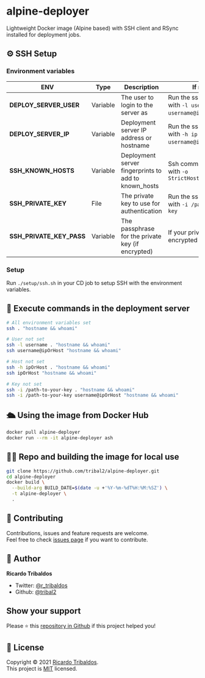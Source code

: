 # alpine-deployer
Lightweight Docker image (Alpine based) with SSH client and RSync installed for deployment jobs.

## ⚙️ SSH Setup

### Environment variables
| ENV                     | Type     | Description                                           | If not set                                                |
|-------------------------|----------|-------------------------------------------------------|-----------------------------------------------------------|
|**DEPLOY_SERVER_USER**   | Variable | The user to login to the server as                    | Run the ssh command with `-l username` (or `username@ip`) |
|**DEPLOY_SERVER_IP**     | Variable | Deployment server IP address or hostname              | Run the ssh command with `-h ip` (or `username@ip`)       |
|**SSH_KNOWN_HOSTS**      | Variable | Deployment server fingerprints to add to known_hosts  | Ssh commands will run with `-o StrictHostKeyChecking=no`  |
|**SSH_PRIVATE_KEY**      | File     | The private key to use for authentication             | Run the ssh command with `-i /path-to-your-key`           |
|**SSH_PRIVATE_KEY_PASS** | Variable | The passphrase for the private key (if encrypted)     | If your private key is encrypted setup will fail          |

### Setup
Run `./setup/ssh.sh` in your CD job to setup SSH with the environment variables.

## 🚂 Execute commands in the deployment server
```bash
# All environment variables set
ssh . "hostname && whoami"

# User not set
ssh -l username . "hostname && whoami"
ssh username@ipOrHost "hostname && whoami"

# Host not set
ssh -h ipOrHost . "hostname && whoami"
ssh ipOrHost "hostname && whoami"

# Key not set
ssh -i /path-to-your-key . "hostname && whoami"
ssh -i /path-to-your-key username@ipOrHost "hostname && whoami"
```

## 🛳️ Using the image from Docker Hub
```bash
docker pull alpine-deployer
docker run --rm -it alpine-deployer ash
```

## 👨‍💻 Repo and building the image for local use
```bash
git clone https://github.com/tribal2/alpine-deployer.git
cd alpine-deployer
docker build \
  --build-arg BUILD_DATE=$(date -u +'%Y-%m-%dT%H:%M:%SZ') \
  -t alpine-deployer \
  .
```

## 🤝 Contributing

Contributions, issues and feature requests are welcome.<br />
Feel free to check [issues page](https://github.com/tribal2/alpine-deployer/issues) if you want to contribute.<br />

## 👤 Author

**Ricardo Tribaldos**

- Twitter: [@r_tribaldos](https://twitter.com/r_tribaldos)
- Github: [@tribal2](https://github.com/tribal2)

## Show your support

Please ⭐️ this [repository in Github](https://github.com/tribal2/alpine-deployer) if this project helped you!

## 📝 License

Copyright © 2021 [Ricardo Tribaldos](https://github.com/tribal2).<br />
This project is [MIT](https://github.com/tribal2/alpine-deployer/blob/master/LICENSE) licensed.